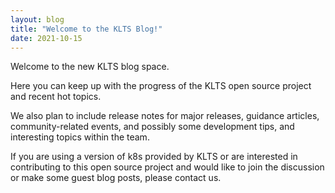 ```yaml
---
layout: blog
title: "Welcome to the KLTS Blog!"
date: 2021-10-15
---
```


Welcome to the new KLTS blog space.  

Here you can keep up with the progress of the KLTS open source project and recent hot topics.

We also plan to include release notes for major releases, guidance articles, community-related events, and possibly some development tips, and interesting topics within the team.

If you are using a version of k8s provided by KLTS or are interested in contributing to this open source project and would like to join the discussion or make some guest blog posts, please contact us.
